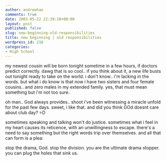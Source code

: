 ```yaml
---
author: andrewhao
comments: true
date: 2003-05-22 22:29:10+00:00
layout: post
published: false
slug: new-beginning-old-responsibilities
title: new beginning | old responsibilities
wordpress_id: 216
categories:
- High School
---
```


my newest cousin will be born tonight sometime in a few hours, if doctors predict correctly. dawg that is so cool.. if you think about it, a new life busts out tonight ready to take on the world. i don't know.. i'm lacking in the words. but what i do know is that now i have two sisters and four female cousins.. and zero males in my extended family. yes, that must mean something but i'm not too sure.

oh man.. God always provides.. shoot i've been witnessing a miracle unfold for the past few days. sweet, i like that. and did you think GOd doesnt care about club day? =D

sometimes speaking and talking won't do justice. sometimes what i feel in my heart causes its reticence, with an unwillingness to escape. there's a need to say something but the right words trip over themselves. and all that can form is a plea:

stop the drama, God. stop the division. you are the ultimate drama stopper. you can plug the holes that sink us.

